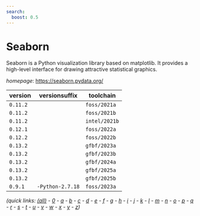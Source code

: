 ```yaml
---
search:
  boost: 0.5
---
```

# Seaborn

Seaborn is a Python visualization library based on matplotlib.  It provides a high-level interface for drawing attractive statistical graphics.

*homepage*: <https://seaborn.pydata.org/>

version | versionsuffix | toolchain
--------|---------------|----------
``0.11.2`` |  | ``foss/2021a``
``0.11.2`` |  | ``foss/2021b``
``0.11.2`` |  | ``intel/2021b``
``0.12.1`` |  | ``foss/2022a``
``0.12.2`` |  | ``foss/2022b``
``0.13.2`` |  | ``gfbf/2023a``
``0.13.2`` |  | ``gfbf/2023b``
``0.13.2`` |  | ``gfbf/2024a``
``0.13.2`` |  | ``gfbf/2025a``
``0.13.2`` |  | ``gfbf/2025b``
``0.9.1`` | ``-Python-2.7.18`` | ``foss/2023a``


*(quick links: [(all)](../index.md) - [0](../0/index.md) - [a](../a/index.md) - [b](../b/index.md) - [c](../c/index.md) - [d](../d/index.md) - [e](../e/index.md) - [f](../f/index.md) - [g](../g/index.md) - [h](../h/index.md) - [i](../i/index.md) - [j](../j/index.md) - [k](../k/index.md) - [l](../l/index.md) - [m](../m/index.md) - [n](../n/index.md) - [o](../o/index.md) - [p](../p/index.md) - [q](../q/index.md) - [r](../r/index.md) - [s](../s/index.md) - [t](../t/index.md) - [u](../u/index.md) - [v](../v/index.md) - [w](../w/index.md) - [x](../x/index.md) - [y](../y/index.md) - [z](../z/index.md))*

